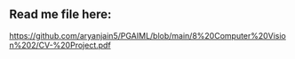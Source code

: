 ## Read me file here:
https://github.com/aryanjain5/PGAIML/blob/main/8%20Computer%20Vision%202/CV-%20Project.pdf
